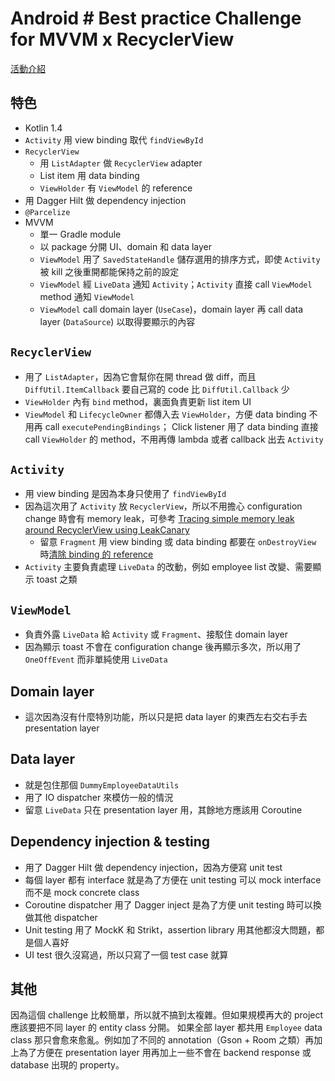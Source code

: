 # Android # Best practice Challenge for MVVM x RecyclerView

[活動介紹](https://medium.com/gdg-taipei/android-best-practice-challenge-for-mvvm-x-recyclerview-acd9e9ad0dae)

## 特色

- Kotlin 1.4
- `Activity` 用 view binding 取代 `findViewById`
- `RecyclerView`
  - 用 `ListAdapter` 做 `RecyclerView` adapter
  - List item 用 data binding
  - `ViewHolder` 有 `ViewModel` 的 reference
- 用 Dagger Hilt 做 dependency injection
- `@Parcelize`
- MVVM
  - 單一 Gradle module
  - 以 package 分開 UI、domain 和 data layer
  - `ViewModel` 用了 `SavedStateHandle` 儲存選用的排序方式，即使 `Activity` 被 kill 之後重開都能保持之前的設定
  - `ViewModel` 經 `LiveData` 通知 `Activity`；`Activity` 直接 call `ViewModel` method 通知 `ViewModel`
  - `ViewModel` call domain layer (`UseCase`)，domain layer 再 call data layer (`DataSource`) 以取得要顯示的內容

## `RecyclerView`

- 用了 `ListAdapter`，因為它會幫你在開 thread 做 diff，而且 `DiffUtil.ItemCallback` 要自己寫的 code 比 `DiffUtil.Callback` 少
- `ViewHolder` 內有 `bind` method，裏面負責更新 list item UI
- `ViewModel` 和 `LifecycleOwner` 都傳入去 `ViewHolder`，方便 data binding 不用再 call `executePendingBindings`； Click listener 用了
  data binding 直接 call `ViewHolder` 的 method，不用再傳 lambda 或者 callback 出去 `Activity`

## `Activity`

- 用 view binding 是因為本身只使用了 `findViewById`
- 因為這次用了 `Activity` 放 `RecyclerView`，所以不用擔心 configuration change 時會有 memory
  leak，可參考 [Tracing simple memory leak around RecyclerView using LeakCanary](https://yfujiki.medium.com/tracing-simple-memory-leak-around-recyclerview-using-leakcanary-927460532d53)
  - 留意 `Fragment` 用 view binding 或 data binding 都要在 `onDestroyView`
    時[清除 binding 的 reference](https://developer.android.com/topic/libraries/view-binding#fragments)
- `Activity` 主要負責處理 `LiveData` 的改動，例如 employee list 改變、需要顯示 toast 之類

## `ViewModel`

- 負責外露 `LiveData` 給 `Activity` 或 `Fragment`、接駁住 domain layer
- 因為顯示 toast 不會在 configuration change 後再顯示多次，所以用了 `OneOffEvent` 而非單純使用 `LiveData`

## Domain layer

- 這次因為沒有什麼特別功能，所以只是把 data layer 的東西左右交右手去 presentation layer

## Data layer

- 就是包住那個 `DummyEmployeeDataUtils`
- 用了 IO dispatcher 來模仿一般的情況
- 留意 `LiveData` 只在 presentation layer 用，其餘地方應該用 Coroutine

## Dependency injection & testing

- 用了 Dagger Hilt 做 dependency injection，因為方便寫 unit test
- 每個 layer 都有 interface 就是為了方便在 unit testing 可以 mock interface 而不是 mock concrete class
- Coroutine dispatcher 用了 Dagger inject 是為了方便 unit testing 時可以換做其他 dispatcher
- Unit testing 用了 MockK 和 Strikt，assertion library 用其他都沒大問題，都是個人喜好
- UI test 很久沒寫過，所以只寫了一個 test case 就算

## 其他

因為這個 challenge 比較簡單，所以就不搞到太複雜。但如果規模再大的 project 應該要把不同 layer 的 entity class 分開。 如果全部 layer 都共用 `Employee` data class
那只會愈來愈亂。例如加了不同的 annotation（Gson + Room 之類）再加上為了方便在 presentation layer 用再加上一些不會在 backend response 或 database 出現的
property。

